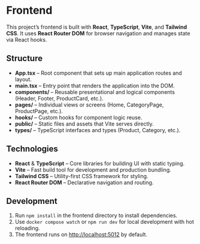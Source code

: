 # Frontend

This project’s frontend is built with **React**, **TypeScript**, **Vite**, and **Tailwind CSS**. It uses **React Router DOM** for browser navigation and manages state via React hooks.

## Structure

- **App.tsx** – Root component that sets up main application routes and layout.
- **main.tsx** – Entry point that renders the application into the DOM.
- **components/** – Reusable presentational and logical components (Header, Footer, ProductCard, etc.).
- **pages/** – Individual views or screens (Home, CategoryPage, ProductPage, etc.).
- **hooks/** – Custom hooks for component logic reuse.
- **public/** – Static files and assets that Vite serves directly.
- **types/** – TypeScript interfaces and types (Product, Category, etc.).

## Technologies

- **React** & **TypeScript** – Core libraries for building UI with static typing.
- **Vite** – Fast build tool for development and production bundling.
- **Tailwind CSS** – Utility-first CSS framework for styling.
- **React Router DOM** – Declarative navigation and routing.

## Development

1. Run `npm install` in the frontend directory to install dependencies.
2. Use `docker compose watch` or `npm run dev` for local development with hot reloading.
3. The frontend runs on [http://localhost:5012](http://localhost:5012) by default.
